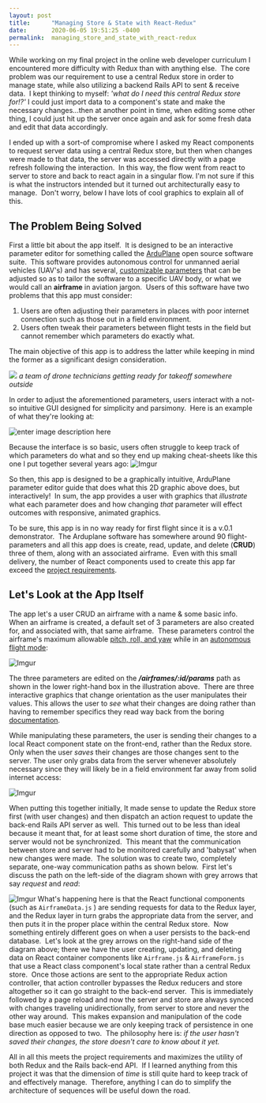 ```yaml
---
layout: post
title:      "Managing Store & State with React-Redux"
date:       2020-06-05 19:51:25 -0400
permalink:  managing_store_and_state_with_react-redux
---
```


While working on my final project in the online web developer curriculum I encountered more difficulty with Redux than with anything else.&nbsp;  The core problem was our requirement to use a central Redux store in order to manage state, while also utilizing a backend Rails API to sent & receive data.&nbsp;  I kept thinking to myself: *'what do I need this central Redux store for!?'*   I could just import data to a component's state and make the necessary changes...then at another point in time, when editing some other thing, I could just hit up the server  once again and ask for some fresh data and edit that data accordingly.

I ended up with a sort-of compromise where I asked my React components to request server data using a central Redux store, but then when changes were made to that data, the server was accessed directly with a page refresh following the interaction.&nbsp;  In this way, the flow went from react to server to store and back to react again in a singular flow.  I'm not sure if this is what the instructors intended but it turned out architecturally easy to manage.&nbsp;  Don't worry, below I have lots of cool graphics to explain all of this.

## The Problem Being Solved

First a little bit about the app itself.&nbsp; It is designed to be an interactive parameter editor for something called the [ArduPlane](https://ardupilot.org/plane/) open source software suite.&nbsp; This software provides autonomous control for unmanned aerial vehicles (UAV's) and has several, [customizable parameters](https://ardupilot.org/plane/docs/parameters.html) that can be adjusted so as to tailor the software to a specific UAV body, or what we would call an **airframe** in aviation jargon.&nbsp;  Users of this software have two problems that this app must consider:

 1. Users are often adjusting their parameters in places with poor internet connection such as those out in a field environment.  
 2. Users often tweak their parameters between flight tests in the field but cannot remember which parameters do exactly what.

The main objective of this app is to address the latter while keeping in mind the former as a significant design consideration.

![](https://ardupilot.org/application/files/8714/8419/9139/2048x1536-1.jpg)
*a team of drone technicians getting ready for takeoff somewhere outside*

In order to adjust the aforementioned parameters, users interact with a not-so intuitive GUI designed for simplicity and parsimony.&nbsp;  Here is an example of what they're looking at:

![enter image description here](https://ardupilot.org/plane/_images/missPlannTuningTECS.png)

Because the interface is so basic, users often struggle to keep track of which parameters do what and so they end up making cheat-sheets like this one I put together several years ago:
![Imgur](https://i.imgur.com/yzeb0vr.png)

So then, this app is designed to be a graphically intuitive, ArduPlane parameter editor guide that does what this 2D graphic above does, but interactively!&nbsp;  In sum, the app provides a user with graphics that *illustrate* what each parameter does and how changing *that* parameter will effect outcomes with responsive, animated graphics.

To be sure, this app is in no way ready for first flight since it is a v.0.1 demonstrator.&nbsp;  The Arduplane software has somewhere around 90 flight-parameters and all this app does is create, read, update, and delete (**CRUD**) three of them, along with an associated airframe.&nbsp;  Even with this small delivery, the number of React components used to create this app far exceed the [project requirements](https://learn.co/tracks/full-stack-web-development-v8/module-17-redux/section-5-redux-final-project/react-redux-portfolio-project).&nbsp;

## Let's Look at the App Itself
The app let's a user CRUD an airframe with a name & some basic info.&nbsp;  When an airframe is created, a default set of 3 parameters are also created for, and associated with,  that same airframe.&nbsp;  These parameters control the airframe's maximum allowable [pitch, roll, and yaw](https://en.wikipedia.org/wiki/Aircraft_principal_axes) while in an [autonomous flight mode](https://ardupilot.org/plane/docs/flight-modes.html):&nbsp;

![Imgur](https://i.imgur.com/FtbLpaB.jpg)

The three parameters are edited on the ***/airframes/:id/params***  path as shown in the lower right-hand box in the illustration above.&nbsp;  There are three interactive graphics that change orientation as the user manipulates their values.  This allows the user to *see* what their changes are doing rather than having to remember specifics they read way back from the boring [documentation](https://ardupilot.org/plane/docs/parameters.html).&nbsp;

While manipulating these parameters, the user is sending their changes to a local React component state on the front-end, rather than the Redux store.  Only when the user *saves* their changes are those changes sent to the server.  The user only grabs data from the server whenever absolutely necessary since they will likely be in a field environment far away from solid internet access:&nbsp;


![Imgur](https://i.imgur.com/CQg659p.jpg)

When putting this together initially, It made sense to update the Redux store first (with user changes) and then dispatch an action request to update the back-end Rails API server as well.&nbsp;  This turned out to be less than ideal because it meant that, for at least some short duration of time, the store and server would not be synchronized.&nbsp;  This meant that the communication between store and server had to be monitored carefully and 'babysat' when new changes were made.&nbsp;  The solution was to create two, completely separate, one-way communication paths as shown below.&nbsp;  First let's discuss the path on the left-side of the diagram shown with grey arrows that say *request* and *read*:


![Imgur](https://i.imgur.com/OOAT9L4.jpg)
What's happening here is that the React functional components (such as `AirframeData.js` ) are sending requests for data to the Redux layer, and the Redux layer in turn grabs the appropriate data from the server, and then puts it in the proper place within the central Redux store.&nbsp;  Now something entirely different goes on when a user persists to the back-end database.&nbsp;  Let's look at the grey arrows on the right-hand side of the diagram above; there we have the user creating, updating, and deleting data on React container components like `Airframe.js` & `AirframeForm.js` that use a React class component's local state rather than a central Redux store.&nbsp; Once those actions are sent to the appropriate Redux action controller, that action controller bypasses the Redux reducers and store altogether so it can go straight to the back-end server.&nbsp;  This is immediately followed by a page reload and now the server and store are always synced with changes traveling unidirectionally, from server to store and never the other way around.&nbsp;  This makes expansion and manipulation of the code base much easier because we are only keeping track of persistence in one direction as opposed to two.&nbsp;  The philosophy here is: *if the user hasn't saved their changes, the store doesn't care to know about it yet.*

All in all this meets the project requirements and maximizes the utility of both Redux and the Rails back-end API.&nbsp;  If I learned anything from this project it was that the dimension of *time* is still quite hard to keep track of and effectively manage.&nbsp;  Therefore, anything I can do to simplify the architecture of sequences will be useful down the road.
